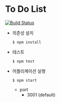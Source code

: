 # To Do List
[![Build Status](https://travis-ci.org/bum752/ToDoList.svg)](https://travis-ci.org/bum752/ToDoList)

- 의존성 설치
  ```
  $ npm install
  ```

- 테스트
  ```
  $ npm test
  ```

- 어플리케이션 실행
  ```
  $ npm start
  ```
  - port
    - 3001 (default)

